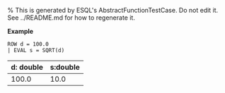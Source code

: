 % This is generated by ESQL's AbstractFunctionTestCase. Do not edit it. See ../README.md for how to regenerate it.

**Example**

```esql
ROW d = 100.0
| EVAL s = SQRT(d)
```

| d: double | s:double |
| --- | --- |
| 100.0 | 10.0 |


